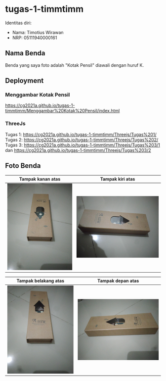 # tugas-1-timmtimm

Identitas diri:
- Nama: Timotius Wirawan
- NRP: 05111940000161

## Nama Benda
Benda yang saya foto adalah "Kotak Pensil" diawali dengan huruf K.

## Deployment
### Menggambar Kotak Pensil
https://cg2021a.github.io/tugas-1-timmtimm/Menggambar%20Kotak%20Pensil/index.html
### ThreeJs
Tugas 1: https://cg2021a.github.io/tugas-1-timmtimm/Threejs/Tugas%201/
Tugas 2: https://cg2021a.github.io/tugas-1-timmtimm/Threejs/Tugas%202/
Tugas 3: https://cg2021a.github.io/tugas-1-timmtimm/Threejs/Tugas%203/1 dan https://cg2021a.github.io/tugas-1-timmtimm/Threejs/Tugas%203/2

## Foto Benda
|Tampak kanan atas|Tampak kiri atas|
| :-:                 |            :-:     |
|![Depan atas](images/depan_atas.png)|![Kanan atas](images/kanan_atas.png)|

|Tampak belakang atas|Tampak depan atas|
| :-:                 |            :-:     |
|![Belakang atas](images/belakang_atas.png)|![Kiri atas](images/kiri_atas.png)|